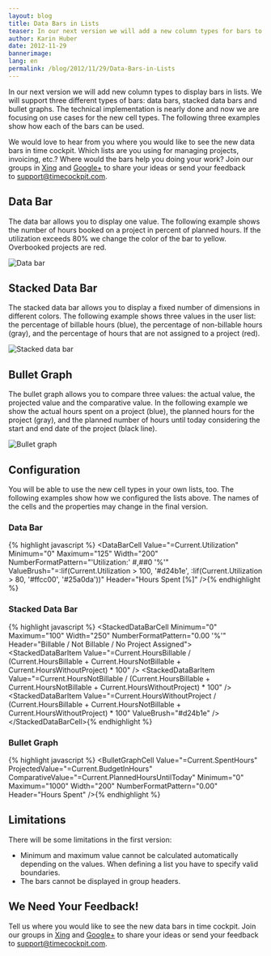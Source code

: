 ```yaml
---
layout: blog
title: Data Bars in Lists
teaser: In our next version we will add a new column types for bars to lists. We will support three different types of bars -  DataBar, StackedDataBar and BulletGraph.
author: Karin Huber
date: 2012-11-29
bannerimage: 
lang: en
permalink: /blog/2012/11/29/Data-Bars-in-Lists
---
```


<p xmlns="http://www.w3.org/1999/xhtml">In our next version we will add new column types to display bars in lists. We will support three different types of bars: data bars, stacked data bars and bullet graphs. The technical implementation is nearly done and now we are focusing on use cases for the new cell types. The following three examples show how each of the bars can be used.</p><p xmlns="http://www.w3.org/1999/xhtml">We would love to hear from you where you would like to see the new data bars in time cockpit. Which lists are you using for managing projects, invoicing, etc.? Where would the bars help you doing your work? Join our groups in <a href="https://www.xing.com/net/timecockpit/ideen-vorschlage-feedback-468148/data-bars-in-listen-42821285/42821285/save/#42821285" target="_blank">Xing</a> and <a href="https://plus.google.com/u/0/100277396048641818309/posts/2ceH1z6TJeo" target="_blank">Google+</a> to share your ideas or send your feedback to <a href="mailto:support@timecockpit.com">support@timecockpit.com</a>.</p><h2 xmlns="http://www.w3.org/1999/xhtml">Data Bar</h2><p xmlns="http://www.w3.org/1999/xhtml">The data bar allows you to display one value. The following example shows the number of hours booked on a project in percent of planned hours. If the utilization exceeds 80% we change the color of the bar to yellow. Overbooked projects are red.</p><p xmlns="http://www.w3.org/1999/xhtml">
  <img src="{{site.baseurl}}/content/images/blog/2012/11/DataBar.png" alt="Data bar" title="Data bar" />
</p><h2 xmlns="http://www.w3.org/1999/xhtml">Stacked Data Bar</h2><p xmlns="http://www.w3.org/1999/xhtml">The stacked data bar allows you to display a fixed number of dimensions in different colors. The following example shows three values in the user list: the percentage of billable hours (blue), the percentage of non-billable hours (gray), and the percentage of hours that are not assigned to a project (red).</p><p xmlns="http://www.w3.org/1999/xhtml">
  <img src="{{site.baseurl}}/content/images/blog/2012/11/StackedDataBar.png" alt="Stacked data bar" title="Stacked data bar" />
</p><h2 xmlns="http://www.w3.org/1999/xhtml">Bullet Graph</h2><p xmlns="http://www.w3.org/1999/xhtml">The bullet graph allows you to compare three values: the actual value, the projected value and the comparative value. In the following example we show the actual hours spent on a project (blue), the planned hours for the project (gray), and the planned number of hours until today considering the start and end date of the project (black line).</p><p xmlns="http://www.w3.org/1999/xhtml">
  <img src="{{site.baseurl}}/content/images/blog/2012/11/BulletGraph.png" alt="Bullet graph" title="Bullet graph" />
</p><h2 xmlns="http://www.w3.org/1999/xhtml">Configuration</h2><p xmlns="http://www.w3.org/1999/xhtml">You will be able to use the new cell types in your own lists, too. The following examples show how we configured the lists above. The names of the cells and the properties may change in the final version.</p><h3 xmlns="http://www.w3.org/1999/xhtml">Data Bar</h3>{% highlight javascript %} &lt;DataBarCell Value=&quot;=Current.Utilization&quot; Minimum=&quot;0&quot; Maximum=&quot;125&quot; Width=&quot;200&quot; 
    NumberFormatPattern=&quot;'Utilization:' #,##0 '%'&quot;
    ValueBrush=&quot;=:Iif(Current.Utilization &gt; 100, '#d24b1e', :Iif(Current.Utilization &gt; 80, '#ffcc00', '#25a0da'))&quot; 
    Header=&quot;Hours Spent [%]&quot; /&gt;{% endhighlight %}<h3 xmlns="http://www.w3.org/1999/xhtml">Stacked Data Bar</h3>{% highlight javascript %} &lt;StackedDataBarCell Minimum=&quot;0&quot; Maximum=&quot;100&quot; Width=&quot;250&quot; NumberFormatPattern=&quot;0.00 '%'&quot; Header=&quot;Billable / Not Billable / No Project Assigned&quot;&gt;
    &lt;StackedDataBarItem Value=&quot;=Current.HoursBillable / (Current.HoursBillable + Current.HoursNotBillable + Current.HoursWithoutProject) * 100&quot; /&gt;
    &lt;StackedDataBarItem Value=&quot;=Current.HoursNotBillable / (Current.HoursBillable + Current.HoursNotBillable + Current.HoursWithoutProject) * 100&quot; /&gt;
    &lt;StackedDataBarItem Value=&quot;=Current.HoursWithoutProject / (Current.HoursBillable + Current.HoursNotBillable + Current.HoursWithoutProject) * 100&quot; ValueBrush=&quot;#d24b1e&quot; /&gt;
 &lt;/StackedDataBarCell&gt;{% endhighlight %}<h3 xmlns="http://www.w3.org/1999/xhtml">Bullet Graph</h3>{% highlight javascript %} &lt;BulletGraphCell Value=&quot;=Current.SpentHours&quot; ProjectedValue=&quot;=Current.BudgetInHours&quot; ComparativeValue=&quot;=Current.PlannedHoursUntilToday&quot;
    Minimum=&quot;0&quot; Maximum=&quot;1000&quot; Width=&quot;200&quot; 
    NumberFormatPattern=&quot;0.00&quot;
    Header=&quot;Hours Spent&quot; /&gt;{% endhighlight %}<h2 xmlns="http://www.w3.org/1999/xhtml">Limitations</h2><p xmlns="http://www.w3.org/1999/xhtml">There will be some limitations in the first version:</p><ul xmlns="http://www.w3.org/1999/xhtml">
  <li>Minimum and maximum value cannot be calculated automatically depending on the values. When defining a list you have to specify valid boundaries.</li>
  <li>The bars cannot be displayed in group headers.</li>
</ul><h2 xmlns="http://www.w3.org/1999/xhtml">We Need Your Feedback!</h2><p xmlns="http://www.w3.org/1999/xhtml">Tell us where you would like to see the new data bars in time cockpit. Join our groups in <a href="https://www.xing.com/net/timecockpit/ideen-vorschlage-feedback-468148/data-bars-in-listen-42821285/42821285/save/#42821285" target="_blank">Xing</a> and <a href="https://plus.google.com/u/0/100277396048641818309/posts/2ceH1z6TJeo" target="_blank">Google+</a> to share your ideas or send your feedback to <a href="mailto:support@timecockpit.com">support@timecockpit.com</a>.</p>